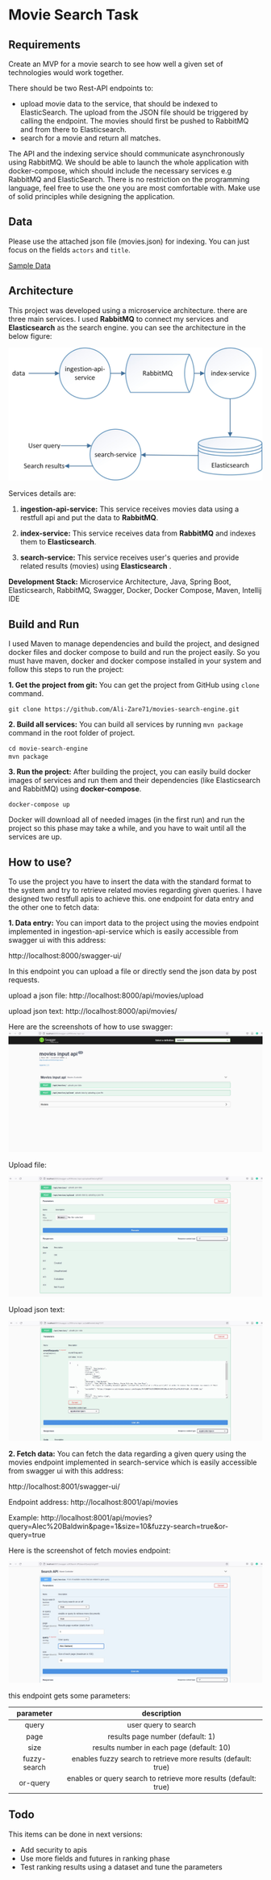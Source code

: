 # Movie Search Task

## Requirements

Create an MVP for a movie search to see how well a given set of technologies would work together.

There should be two Rest-API endpoints to:

* upload movie data to the service, that should be indexed to ElasticSearch. The upload from the JSON file should be
  triggered by calling the endpoint. The movies should first be pushed to RabbitMQ and from there to Elasticsearch.
* search for a movie and return all matches.

The API and the indexing service should communicate asynchronously using RabbitMQ. We should be able to launch the whole
application with docker-compose, which should include the necessary services e.g RabbitMQ and ElasticSearch. There is no
restriction on the programming language, feel free to use the one you are most comfortable with. Make use of solid
principles while designing the application.

## Data

Please use the attached json file (movies.json) for indexing. You can just focus on the fields `actors` and `title`.

[Sample Data](readme-data/movies.json)
## Architecture

This project was developed using a microservice architecture. there are three main services. I used **RabbitMQ** to
connect my services and **Elasticsearch** as the search engine. you can see the architecture in the below figure:

![Alt text](readme-data/architecture.jpg?raw=true "Figure 1: Architecture")

Services details are:

1. **ingestion-api-service:** This service receives movies data using a restfull api and put the data to **RabbitMQ**.

2. **index-service:** This service receives data from **RabbitMQ** and indexes them to **Elasticsearch**.

3. **search-service:** This service receives user's queries and provide related results (movies) using **Elasticsearch**
   .

**Development Stack:** Microservice Architecture, Java, Spring Boot, Elasticsearch, RabbitMQ, Swagger, Docker, Docker
Compose, Maven, Intellij IDE

## Build and Run

I used Maven to manage dependencies and build the project, and designed docker files and docker compose to build and run
the project easily. So you must have maven, docker and docker compose installed in your system and follow this steps to
run the project:

**1. Get the project from git:** You can get the project from GitHub using `clone` command.

```
git clone https://github.com/Ali-Zare71/movies-search-engine.git
```

**2. Build all services:** You can build all services by running `mvn package` command in the root folder of project.

```
cd movie-search-engine
mvn package
```

**3. Run the project:** After building the project, you can easily build docker images of services and run them and
their dependencies (like Elasticsearch and RabbitMQ) using **docker-compose**.

```
docker-compose up
```

Docker will download all of needed images (in the first run) and run the project so this phase may take a while, and you
have to wait until all the services are up.

## How to use?

To use the project you have to insert the data with the standard format to the system and try to retrieve related movies
regarding given queries. I have designed two restfull apis to achieve this. one endpoint for data entry and the other
one to fetch data:

**1. Data entry:**
You can import data to the project using the movies endpoint implemented in ingestion-api-service which is easily
accessible from swagger ui with this address:

http://localhost:8000/swagger-ui/

In this endpoint you can upload a file or directly send the json data by post requests.

upload a json file:
http://localhost:8000/api/movies/upload

upload json text:
http://localhost:8000/api/movies/

Here are the screenshots of how to use swagger:
![Alt text](readme-data/enrty-endpoint.jpg?raw=true "Figure 2: Entry endpoint")

Upload file:

![Alt text](readme-data/upload-file.jpg?raw=true "Figure 3: Upload file")

Upload json text:

![Alt text](readme-data/json-input.jpg?raw=true "Figure 4: Json input")

**2. Fetch data:**
You can fetch the data regarding a given query using the movies endpoint implemented in search-service which is easily
accessible from swagger ui with this address:

http://localhost:8001/swagger-ui/

Endpoint address:
http://localhost:8001/api/movies

Example:
http://localhost:8001/api/movies?query=Alec%20Baldwin&page=1&size=10&fuzzy-search=true&or-query=true

Here is the screenshot of fetch movies endpoint:

![Alt text](readme-data/fetch-endpint.jpg?raw=true "Figure 4: Json input")

this endpoint gets some parameters:

| parameter | description |
| :---:   | :---: |
| query  | user query to search   |
| page  | results page number (default: 1)   |
| size  | results number in each page (default: 10)   |
| fuzzy-search  | enables fuzzy search to retrieve more results (default: true)   |
| or-query  | enables or query search to retrieve more results (default: true)   |

## Todo

This items can be done in next versions:

* Add security to apis
* Use more fields and futures in ranking phase
* Test ranking results using a dataset and tune the parameters

